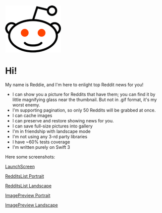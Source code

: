 ![logo](https://github.com/vmalakhovskiy/RedditViewer/blob/master/ReadmeResources/Reddie.png) 
# Hi!

My name is Reddie, and I'm here to enlight top Reddit news for you!

- I can show you a picture for Reddits that have them; you can find it by little magnifying glass near the thumbnail. But not in .gif format, it's my worst enemy.
- I'm supporting pagination, so only 50 Reddits will be grabbed at once.
- I can cache images
- I can preserve and restore showing news for you.
- I can save full-size pictures into gallery
- I'm in friendship with landscape mode
- I'm not using any 3-rd party libraries
- I have ~60% tests coverage
- I'm written purely on Swift 3

Here some screenshots:

[LaunchScreen](https://github.com/vmalakhovskiy/RedditViewer/blob/master/ReadmeResources/1.png)

[RedditsList Portrait](https://github.com/vmalakhovskiy/RedditViewer/blob/master/ReadmeResources/2.png)

[RedditsList Landscape](https://github.com/vmalakhovskiy/RedditViewer/blob/master/ReadmeResources/2L.png)

[ImagePreview Portrait](https://github.com/vmalakhovskiy/RedditViewer/blob/master/ReadmeResources/3.png)

[ImagePreview Landscape](https://github.com/vmalakhovskiy/RedditViewer/blob/master/ReadmeResources/3L.png) 
